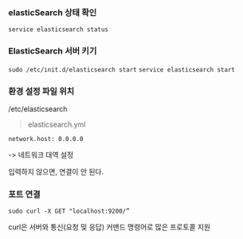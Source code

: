 ### elasticSearch 상태 확인

`service elasticsearch status`

### ElasticSearch 서버 키기

`sudo /etc/init.d/elasticsearch start`
`service elasticsearch start`


### 환경 설정 파일 위치

/etc/elasticsearch
> elasticsearch.yml 

`network.host: 0.0.0.0`

-> 네트워크 대역 설정

입력하지 않으면, 연결이 안 된다.


### 포트 연결

`sudo curl -X GET "localhost:9200/”`

curl은 서버와 통신(요청 및 응답) 커맨드 명령어로 많은 프로토콜 지원